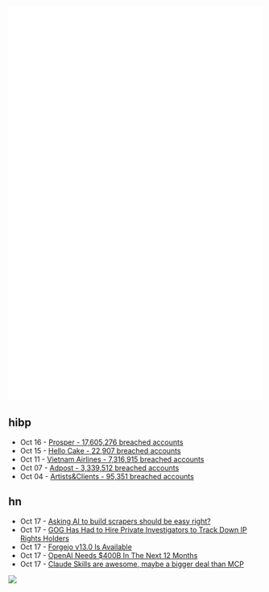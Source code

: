 ![Metrics](https://raw.githubusercontent.com/phixion/phixion/master/metrics.svg)

## hibp

<!--
for https://github.com/phixion/phixion/blob/main/.github/workflows/feeds.yml
-->
<!--START_SECTION:haveibeenpwnd-->
- Oct 16 - [Prosper - 17,605,276 breached accounts](https://haveibeenpwned.com/Breach/Prosper)
- Oct 15 - [Hello Cake - 22,907 breached accounts](https://haveibeenpwned.com/Breach/HelloCake)
- Oct 11 - [Vietnam Airlines - 7,316,915 breached accounts](https://haveibeenpwned.com/Breach/VietnamAirlines)
- Oct 07 - [Adpost - 3,339,512 breached accounts](https://haveibeenpwned.com/Breach/Adpost)
- Oct 04 - [Artists&Clients - 95,351 breached accounts](https://haveibeenpwned.com/Breach/ArtistsNClients)
<!--END_SECTION:haveibeenpwnd-->

## hn

<!--
for https://github.com/phixion/phixion/blob/main/.github/workflows/feeds.yml
-->
<!--START_SECTION:hn-->
- Oct 17 - [Asking AI to build scrapers should be easy right?](https://www.skyvern.com/blog/asking-ai-to-build-scrapers-should-be-easy-right/)
- Oct 17 - [GOG Has Had to Hire Private Investigators to Track Down IP Rights Holders](https://www.thegamer.com/gog-private-investigators-off-the-grid-ip-rights-holders/)
- Oct 17 - [Forgejo v13.0 Is Available](https://forgejo.org/2025-10-release-v13-0/)
- Oct 17 - [OpenAI Needs $400B In The Next 12 Months](https://www.wheresyoured.at/openai400bn/)
- Oct 17 - [Claude Skills are awesome, maybe a bigger deal than MCP](https://simonwillison.net/2025/Oct/16/claude-skills/)
<!--END_SECTION:hn-->

<!--
for https://yhype.me
-->
![](https://hit.yhype.me/github/profile?user_id=13013670)
